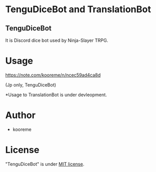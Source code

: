 # TenguDiceBot and TranslationBot
## TenguDiceBot
It is Discord dice bot used by Ninja-Slayer TRPG.

# Usage
https://note.com/kooreme/n/ncec59ad4ca8d

(Jp only, TenguDiceBot)

*Usage to TranslationBot is under devleopment.

# Author
* kooreme
 
# License

"TenguDiceBot" is under [MIT license](https://en.wikipedia.org/wiki/MIT_License).
